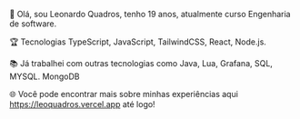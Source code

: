 👋 Olá, sou Leonardo Quadros, tenho 19 anos, atualmente curso Engenharia de software.

🏆 Tecnologias
TypeScript,
JavaScript,
TailwindCSS,
React,
Node.js.


📚 Já trabalhei com outras tecnologias como
Java,
Lua,
Grafana,
SQL,
MYSQL.
MongoDB

🌐 Você pode encontrar mais sobre minhas experiências aqui https://leoquadros.vercel.app até logo!

